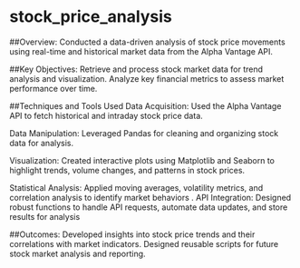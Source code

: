# stock_price_analysis
##Overview: Conducted a data-driven analysis of stock price movements using real-time and historical market data from the Alpha Vantage API.


##Key Objectives:
Retrieve and process stock market data for trend analysis and visualization.
Analyze key financial metrics to assess market performance over time.



##Techniques and Tools Used
Data Acquisition: Used the Alpha Vantage API to fetch historical and intraday stock price data.

Data Manipulation: Leveraged Pandas for cleaning and organizing stock data for analysis.

Visualization: Created interactive plots using Matplotlib and Seaborn to highlight trends, volume changes, and patterns in stock prices.

Statistical Analysis: Applied moving averages, volatility metrics, and correlation analysis to identify market behaviors
.
API Integration: Designed robust functions to handle API requests, automate data updates, and store results for analysis


##Outcomes:
Developed insights into stock price trends and their correlations with market indicators.
Designed reusable scripts for future stock market analysis and reporting.
